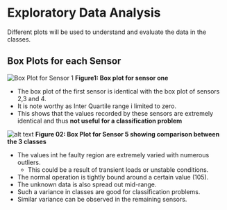 # Exploratory Data Analysis
Different plots will be used to understand and evaluate the data in the classes.

## Box Plots for each Sensor
![Box Plot for Sensor 1](../Images/EE461_PEMFC_boxPlot_P1.png)
**Figure1: Box plot for sensor one**

- The box plot of the first sensor is identical with the box plot of sensors 2,3 and 4.
- It is note worthy as Inter Quartile range i limited to zero. 
- This shows that the values recorded by these sensors are extremely identical and thus **not useful for a classification problem**

![alt text](<../Images/Box Plot for Sensor 5.png>)
**Figure 02: Box Plot for Sensor 5 showing comparison between the 3 classes**

- The values int he faulty region are extremely varied with numerous outliers.
    - This could be a result of transient loads or unstable conditions.
- The normal operation is tightly bound  around a certain value (105).
- The unknown data is also spread out mid-range.
- Such a variance in classes are good for classification problems.
- Similar variance can  be observed in the remaining sensors.

##